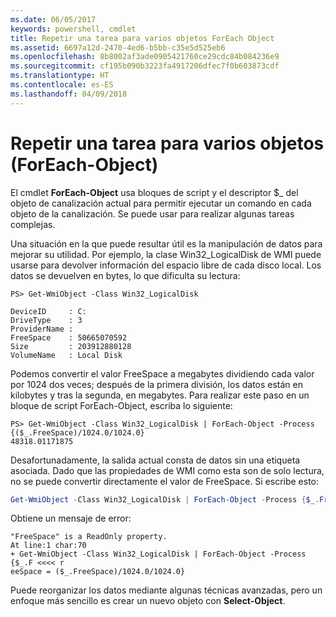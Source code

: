 ```yaml
---
ms.date: 06/05/2017
keywords: powershell, cmdlet
title: Repetir una tarea para varios objetos ForEach Object
ms.assetid: 6697a12d-2470-4ed6-b5bb-c35e5d525eb6
ms.openlocfilehash: 8b8002af3ade0905421760ce29cdc84b084236e9
ms.sourcegitcommit: cf195b090b3223fa4917206dfec7f0b603873cdf
ms.translationtype: HT
ms.contentlocale: es-ES
ms.lasthandoff: 04/09/2018
---
```

# <a name="repeating-a-task-for-multiple-objects-foreach-object"></a>Repetir una tarea para varios objetos (ForEach-Object)

El cmdlet **ForEach-Object** usa bloques de script y el descriptor $_ del objeto de canalización actual para permitir ejecutar un comando en cada objeto de la canalización. Se puede usar para realizar algunas tareas complejas.

Una situación en la que puede resultar útil es la manipulación de datos para mejorar su utilidad. Por ejemplo, la clase Win32_LogicalDisk de WMI puede usarse para devolver información del espacio libre de cada disco local. Los datos se devuelven en bytes, lo que dificulta su lectura:

```
PS> Get-WmiObject -Class Win32_LogicalDisk

DeviceID     : C:
DriveType    : 3
ProviderName :
FreeSpace    : 50665070592
Size         : 203912880128
VolumeName   : Local Disk
```

Podemos convertir el valor FreeSpace a megabytes dividiendo cada valor por 1024 dos veces; después de la primera división, los datos están en kilobytes y tras la segunda, en megabytes. Para realizar este paso en un bloque de script ForEach-Object, escriba lo siguiente:

```
PS> Get-WmiObject -Class Win32_LogicalDisk | ForEach-Object -Process {($_.FreeSpace)/1024.0/1024.0}
48318.01171875
```

Desafortunadamente, la salida actual consta de datos sin una etiqueta asociada. Dado que las propiedades de WMI como esta son de solo lectura, no se puede convertir directamente el valor de FreeSpace. Si escribe esto:

```powershell
Get-WmiObject -Class Win32_LogicalDisk | ForEach-Object -Process {$_.FreeSpace = ($_.FreeSpace)/1024.0/1024.0}
```

Obtiene un mensaje de error:

```output
"FreeSpace" is a ReadOnly property.
At line:1 char:70
+ Get-WmiObject -Class Win32_LogicalDisk | ForEach-Object -Process {$_.F <<<< r
eeSpace = ($_.FreeSpace)/1024.0/1024.0}
```

Puede reorganizar los datos mediante algunas técnicas avanzadas, pero un enfoque más sencillo es crear un nuevo objeto con **Select-Object**.